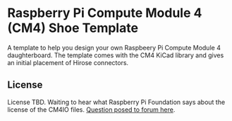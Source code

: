 # Raspberry Pi Compute Module 4 (CM4) Shoe Template

A template to help you design your own Raspbeery Pi Compute Module 4 daughterboard. The template comes with the CM4 KiCad library and gives an initial placement of Hirose connectors.

## License

License TBD. Waiting to hear what Raspberry Pi Foundation says about the license of the CM4IO files. [Question posed to forum here](https://www.raspberrypi.org/forums/viewtopic.php?t=289587).
